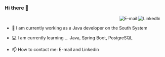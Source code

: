 ### Hi there 👋
<a href="https://www.linkedin.com/in/jos%C3%A9-souza-483a89191/">
<img align="right" alt="LinkedIn" src="https://www.linkedin.com/in/jos%C3%A9-souza-483a89191/"/>
</a>

<a href="mailto:joseluisdesouzaa@gmail.com">
<img align="right" alt="E-mail" src="https://img.shields.io/badge/-How%20to%20reach%20me-red"/>
</a>

<br/>



- 🚀 I am currently working as a Java developer on the South System

- 💻 I am currently learning ... Java, Spring Boot, PostgreSQL

- 📫 How to contact me: E-mail and Linkedin
